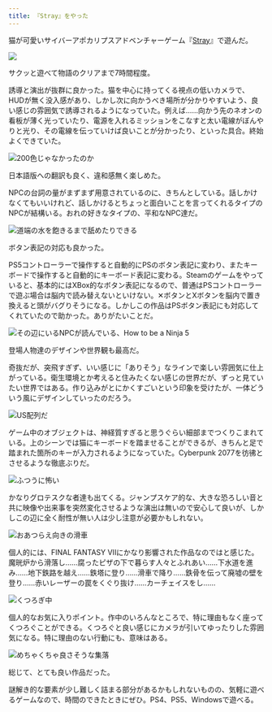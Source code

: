 ```yaml
---
title: 『Stray』をやった
---
```

猫が可愛いサイバーアポカリプスアドベンチャーゲーム『[Stray](https://store.steampowered.com/app/1332010/Stray/?l=japanese)』で遊んだ。

![](https://lh6.googleusercontent.com/W4J7rVZ9KbQYtf98EqDmmSB5P8Sk1rVlbaD6AI6k3BR0vkWLe9wj1rZ5BX9cwz9e1ly3U95_xTc2IHymy0wkloukI9rGiO2UKyjKDm0VnR8A251iMkY4IYVmIb_0YiJAjR3DuECrd8cE4GuC-Whj2aU)

サクッと遊べて物語のクリアまで7時間程度。

誘導と演出が抜群に良かった。猫を中心に持ってくる視点の低いカメラで、HUDが無く没入感があり、しかし次に向かうべき場所が分かりやすいよう、良い感じの雰囲気で誘導されるようになっていた。例えば……向かう先のネオンの看板が薄く光っていたり、電源を入れるミッションをこなすと太い電線がぼんやりと光り、その電線を伝っていけば良いことが分かったり、といった具合。終始よくできていた。

![](https://lh3.googleusercontent.com/uuJp6LdLKH5usre9V-exrqaeo0PhyI_SeMbC_24H3hb5KxY6q3RAunpnQ7llKxs4VfDIF2pe1IG51VHinai7rKgQcy8mZFEyKPXEObMMbf_RRYD0NjNdzKdtIXTIxQ_mjaypy7iKNPyTt7A6LJCxd-w "200色じゃなかったのか")

日本語版への翻訳も良く、違和感無く楽しめた。

NPCの台詞の量がまずまず用意されているのに、きちんとしている。話しかけなくてもいいけれど、話しかけるとちょっと面白いことを言ってくれるタイプのNPCが結構いる。おれの好きなタイプの、平和なNPC達だ。

![](https://lh5.googleusercontent.com/ofbvEu5ebERrBAy4KgTTKhzo8RrdwaVDE8hLNN2oXRCksXlSId9lZngmucK7kXa3zgD5nZ_dqPpiusfYn3jUlV4w2vzea6rn2Kcy5-pvKNDnbk4Wm_Fz49gzEU-hD3-ztRzN-mhe_uFRWCYkhKDpq74 "道端の水を飽きるまで舐めたりできる")

ボタン表記の対応も良かった。

PS5コントローラーで操作すると自動的にPSのボタン表記に変わり、またキーボードで操作すると自動的にキーボード表記に変わる。Steamのゲームをやっていると、基本的にはXBox的なボタン表記になるので、普通はPSコントローラーで遊ぶ場合は脳内で読み替えないといけない。✕ボタンとXボタンを脳内で置き換えると頭がバグりそうになる。しかしこの作品はPSボタン表記にも対応してくれていたので助かった。ありがたいことだ。

![](https://lh4.googleusercontent.com/ROPoMBjhzuKJCPafe6_sU0chF0_Sgn6o0-mHm_gFS0mNfko2AmLBNo1UC9Y007K8j3uQE0-5wRBdcXfG_gCQsWCROnZSYzcudgrVgS6xa4Gr0UIxRVC60Zl1ss1QkBTC2G6JSzgs8JzbnNdUsRrq1dM "その辺にいるNPCが読んでいる、How to be a Ninja 5")

登場人物達のデザインや世界観も最高だ。

奇抜だが、突飛すぎず、いい感じに「ありそう」なラインで楽しい雰囲気に仕上がっている。衛生環境とか考えると住みたくない感じの世界だが、ずっと見ていたい世界ではある。作り込みがとにかくすごいという印象を受けたが、一体どういう風にデザインしていったのだろう。

![](https://lh6.googleusercontent.com/NwAocMMiYbRGQGFIqxCsubFM4UEc9ReYjnLhuyIcgSA8QrdemLcPInNlsw3AvjgCOGkTY1vRf-I2x6E4nVCs-QFzdg3X8zWnbSrWN2HP7ONZ23rKh4XKQmSQYbJYD6tHd264iVdI7kQE-nzw7bGM1RI "US配列だ")

ゲーム中のオブジェクトは、神経質すぎると思うぐらい細部までつくりこまれている。上のシーンでは猫にキーボードを踏ませることができるが、きちんと足で踏まれた箇所のキーが入力されるようになっていた。Cyberpunk 2077を彷彿とさせるような徹底ぶりだ。

![](https://lh6.googleusercontent.com/X9R76Lo-wYPw9ONDosMI7IIJK09_N1c5S1Jr9HB3knuooRGy2R9bqPC4_nSHWPPIf_OFKBGivopcYN2A5TLImZpaKUtRgLJVN_OMKIfluYKbEWHLdW3i2G4L7ZQ61d9-VM_t0Cita8o17ZHWevAUKCQ "ふつうに怖い")

かなりグロテスクな者達も出てくる。ジャンプスケア的な、大きな恐ろしい音と共に映像や出来事を突然変化させるような演出は無いので安心して良いが、しかしこの辺に全く耐性が無い人は少し注意が必要かもしれない。

![](https://lh6.googleusercontent.com/0AWhFzXnLAb1kdGJlBNUlDlfKO-sTdWMpoSNHwR5SJu2zVef7r2tPkBlqsziISgRLhtnbIZ2NJxjER8lRr6kwaX3WyuS106RDSeL778fukp7k5oYbpr4p65DDJsv5428_L0DCtuw8ny-H-rEyvm_Mo4 "おあつらえ向きの滑車")

個人的には、FINAL FANTASY VIIにかなり影響された作品なのではと感じた。魔晄炉から滑落し……腐ったピザの下で暮らす人々とふれあい……下水道を進み……地下鉄路を越え……鉄塔に登り……滑車で降り……鉄骨を伝って廃墟の壁を登り……赤いレーザーの罠をくぐり抜け……カーチェイスをし……

![](https://lh5.googleusercontent.com/gVRc3d4SJeOif29s6Qs6c4PtqJEsLvITfX22qrXWvQYd7YMIklc44PKoEbBMjQ1ckImtAylohR_If5qAJMOmMfxM_b7KhGHzPUw-crPAThC6KUmGJdYd9oF4UpXbjcIQ0S5k_m15tuJUvcceqfGox9U "くつろぎ中")

個人的なお気に入りポイント。作中のいろんなところで、特に理由もなく座ってくつろぐことができる。くつろぐと良い感じにカメラが引いてゆったりした雰囲気になる。特に理由のない行動にも、意味はある。

![](https://lh3.googleusercontent.com/JK2D-K1ArXYRB103DQMpQ5m5MnW7CUFaxCj9pK1HVhODa_ywV163d6Qe5WnPGmmQkooNDg8_67JKVG8n-ME6DgXEqGAFFKeQ9Gd3RFEUjg9861qdNE1Gc2SiW8-4TYBNTrH3GZbImQa3ThbgElZ8e2Q "めちゃくちゃ良さそうな集落")

総じて、とても良い作品だった。

謎解き的な要素が少し難しく詰まる部分があるかもしれないものの、気軽に遊べるゲームなので、時間のできたときにぜひ。PS4、PS5、Windowsで遊べる。
